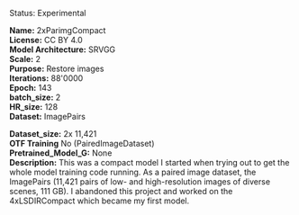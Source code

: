 Status: Experimental

**Name:** 2xParimgCompact  
**License:** CC BY 4.0  
**Model Architecture:** SRVGG  
**Scale:** 2  
**Purpose:** Restore images  
**Iterations:** 88'0000  
**Epoch:** 143  
**batch_size:** 2  
**HR_size:** 128  
**Dataset:** ImagePairs  

**Dataset_size:** 2x 11,421  
**OTF Training** No (PairedImageDataset)  
**Pretrained_Model_G:** None  
**Description:** This was a compact model I started when trying out to get the whole model training code running. As a paired image dataset, the ImagePairs (11,421 pairs of low- and high-resolution images of diverse scenes, 111 GB). I abandoned this project and worked on the 4xLSDIRCompact which became my first model.